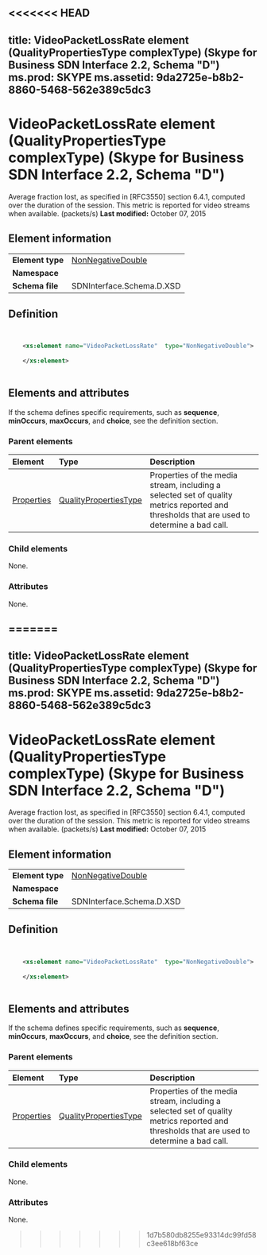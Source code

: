 <<<<<<< HEAD
---
title: VideoPacketLossRate element (QualityPropertiesType complexType) (Skype for Business SDN Interface 2.2, Schema "D")
ms.prod: SKYPE
ms.assetid: 9da2725e-b8b2-8860-5468-562e389c5dc3
---


# VideoPacketLossRate element (QualityPropertiesType complexType) (Skype for Business SDN Interface 2.2, Schema "D")
Average fraction lost, as specified in [RFC3550] section 6.4.1, computed over the duration of the session. This metric is reported for video streams when available. (packets/s) 
 **Last modified:** October 07, 2015
  
    
    


## Element information


|||
|:-----|:-----|
|**Element type**| [NonNegativeDouble](nonnegativedouble-simpletype.md)|
|**Namespace**||
|**Schema file**|SDNInterface.Schema.D.XSD |
   

## Definition


```XML


    <xs:element name="VideoPacketLossRate"  type="NonNegativeDouble">
    
    </xs:element>
  
```


## Elements and attributes

If the schema defines specific requirements, such as **sequence**, **minOccurs**, **maxOccurs**, and **choice**, see the definition section. 
  
    
    

### Parent elements



|**Element**|**Type**|**Description**|
|:-----|:-----|:-----|
| [Properties](properties-element-qualitytype-complextype-1.md)| [QualityPropertiesType](qualitypropertiestype-complextype.md)|Properties of the media stream, including a selected set of quality metrics reported and thresholds that are used to determine a bad call. |
   

### Child elements

None. 
  
    
    

### Attributes

None. 
  
    
    

=======
---
title: VideoPacketLossRate element (QualityPropertiesType complexType) (Skype for Business SDN Interface 2.2, Schema "D")
ms.prod: SKYPE
ms.assetid: 9da2725e-b8b2-8860-5468-562e389c5dc3
---


# VideoPacketLossRate element (QualityPropertiesType complexType) (Skype for Business SDN Interface 2.2, Schema "D")
Average fraction lost, as specified in [RFC3550] section 6.4.1, computed over the duration of the session. This metric is reported for video streams when available. (packets/s) 
 **Last modified:** October 07, 2015
  
    
    


## Element information


|||
|:-----|:-----|
|**Element type**| [NonNegativeDouble](nonnegativedouble-simpletype.md)|
|**Namespace**||
|**Schema file**|SDNInterface.Schema.D.XSD |
   

## Definition


```XML


    <xs:element name="VideoPacketLossRate"  type="NonNegativeDouble">
    
    </xs:element>
  
```


## Elements and attributes

If the schema defines specific requirements, such as **sequence**, **minOccurs**, **maxOccurs**, and **choice**, see the definition section. 
  
    
    

### Parent elements



|**Element**|**Type**|**Description**|
|:-----|:-----|:-----|
| [Properties](properties-element-qualitytype-complextype-1.md)| [QualityPropertiesType](qualitypropertiestype-complextype.md)|Properties of the media stream, including a selected set of quality metrics reported and thresholds that are used to determine a bad call. |
   

### Child elements

None. 
  
    
    

### Attributes

None. 
  
    
    

>>>>>>> 1d7b580db8255e93314dc99fd58c3ee618bf63ce

